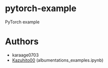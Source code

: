 # pytorch-example
PyTorch example


# Authors
- karaage0703
- [Kazuhito00](https://github.com/Kazuhito00) (albumentations_examples.ipynb)
